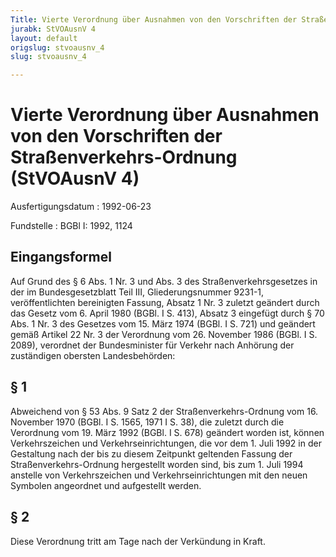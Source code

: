 ```yaml
---
Title: Vierte Verordnung über Ausnahmen von den Vorschriften der Straßenverkehrs-Ordnung
jurabk: StVOAusnV 4
layout: default
origslug: stvoausnv_4
slug: stvoausnv_4

---
```


# Vierte Verordnung über Ausnahmen von den Vorschriften der Straßenverkehrs-Ordnung (StVOAusnV 4)

Ausfertigungsdatum
:   1992-06-23

Fundstelle
:   BGBl I: 1992, 1124



## Eingangsformel

Auf Grund des § 6 Abs. 1 Nr. 3 und Abs. 3 des Straßenverkehrsgesetzes in der im Bundesgesetzblatt Teil III, Gliederungsnummer 9231-1, veröffentlichten bereinigten Fassung, Absatz 1 Nr. 3 zuletzt geändert durch das Gesetz vom 6. April 1980 (BGBl. I S. 413), Absatz 3 eingefügt durch § 70 Abs. 1 Nr. 3 des Gesetzes vom 15. März 1974 (BGBl. I S. 721) und geändert gemäß Artikel 22 Nr. 3 der Verordnung vom 26. November 1986 (BGBl. I S. 2089), verordnet der Bundesminister für Verkehr nach Anhörung der zuständigen obersten Landesbehörden:


## § 1

Abweichend von § 53 Abs. 9 Satz 2 der Straßenverkehrs-Ordnung vom 16. November 1970 (BGBl. I S. 1565, 1971 I S. 38), die zuletzt durch die Verordnung vom 19. März 1992 (BGBl. I S. 678) geändert worden ist, können Verkehrszeichen und Verkehrseinrichtungen, die vor dem 1. Juli 1992 in der Gestaltung nach der bis zu diesem Zeitpunkt geltenden Fassung der Straßenverkehrs-Ordnung hergestellt worden sind, bis zum 1. Juli 1994 anstelle von Verkehrszeichen und Verkehrseinrichtungen mit den neuen Symbolen angeordnet und aufgestellt werden.


## § 2

Diese Verordnung tritt am Tage nach der Verkündung in Kraft.

